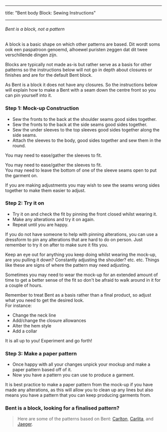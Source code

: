 - - -
title: "Bent body Block: Sewing Instructions"
- - -

<Note>

###### Bent is a block, not a pattern

A block is a basic shape on which other patterns are based.
Dit wordt soms ook een paspatroon genoemd, alhoewel puristen zeggen dat dit twee verschillende dingen zijn.

Blocks are typically not made as-is but rather serve as a basis for other patterns so the instructions below will not go in depth about closures or finishes and are for the default Bent block.

</Note>

<Warning>

As Bent is a block it does not have any closures. So the instructions below will explain how to make a Bent with a seam down the centre front so you can pin yourself into it.

</Warning>

### Step 1: Mock-up Construction

- Sew the fronts to the back at the shoulder seams good sides together.
- Sew the fronts to the back at the side seams good sides together.
- Sew the under sleeves to the top sleeves good sides together along the side seams.
- Attach the sleeves to the body, good sides together and sew them in the round.

<Note>

You may need to ease/gather the sleeves to fit.

You may need to ease/gather the sleeves to fit.  
You may need to leave the bottom of one of the sleeve seams open to put the garment on.

</Note>
<Tip>

If you are making adjustments you may wish to sew the seams wrong sides together to make them easier to adjust.

</Tip>

### Step 2: Try it on

- Try it on and check the fit by pinning the front closed whilst wearing it.
- Make any alterations and try it on again.
- Repeat until you are happy.

<Tip>

If you do not have someone to help with pinning alterations, you can use a dressform to pin any alterations that are hard to do on person. Just remember to try it on after to make sure it fits you.

Keep an eye out for anything you keep doing whilst wearing the mock-up, are you pulling it down? Constantly adjusting the shoulder? etc. etc. Things like these are signs of where the pattern may need adjusting.

Sometimes you may need to wear the mock-up for an extended amount of time to get a better sense of the fit so don't be afraid to walk around in it for a couple of hours.

</Tip>
<Note>

Remember to treat Bent as a basis rather than a final product, so adjust what you need to get the desired look.  
For instance:

- Change the neck line
- Add/change the closure allowances
- Alter the hem style
- Add a collar

It is all up to you! Experiment and go forth!

</Note>

### Step 3: Make a paper pattern

- Once happy with all your changes unpick your mockup and make a paper pattern based off of it.
- Now you have a pattern you can use to produce a garment.

<Note>

It is best practice to make a paper pattern from the mock-up if you have made any alterations, as this will allow you to clean up any lines but also means you have a pattern that you can keep producing garments from.

</Note>

### Bent is a block, looking for a finalised pattern?

> Here are some of the patterns based on Bent: [Carlton](/patterns/carlton), [Carlita](/patterns/carlita), and [Jaeger](/patterns/jaeger).
